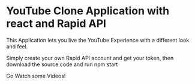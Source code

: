# YouTube Clone Application with react and Rapid API

This Application lets you live the YouTube Experience with a different look and feel.

Simply create your own Rapid API account and get your token, then download the source code and run npm start

Go Watch some Videos!
